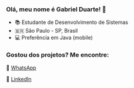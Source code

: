  ### Olá, meu nome é Gabriel Duarte! 👋

- 📚 Estudante de Desenvolvimento de Sistemas <br>
- 🇧🇷 São Paulo - SP, Brasil <br>
- 💻 Preferência em Java (mobile) <br>

### Gostou dos projetos? Me encontre:

📱 [WhatsApp](https://wa.me/5511981224856) <br>

💼 [LinkedIn](https://www.linkedin.com/in/gabrielduarte5/) <br>






